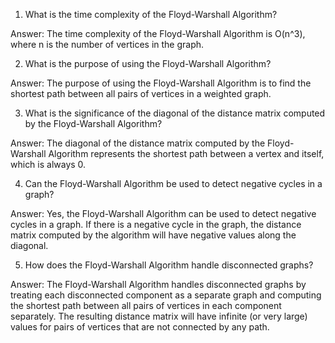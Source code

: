 1. What is the time complexity of the Floyd-Warshall Algorithm?

Answer: The time complexity of the Floyd-Warshall Algorithm is O(n^3), where n is the number of vertices in the graph.

2. What is the purpose of using the Floyd-Warshall Algorithm?

Answer: The purpose of using the Floyd-Warshall Algorithm is to find the shortest path between all pairs of vertices in a weighted graph.

3. What is the significance of the diagonal of the distance matrix computed by the Floyd-Warshall Algorithm?

Answer: The diagonal of the distance matrix computed by the Floyd-Warshall Algorithm represents the shortest path between a vertex and itself, which is always 0.

4. Can the Floyd-Warshall Algorithm be used to detect negative cycles in a graph?

Answer: Yes, the Floyd-Warshall Algorithm can be used to detect negative cycles in a graph. If there is a negative cycle in the graph, the distance matrix computed by the algorithm will have negative values along the diagonal.

5. How does the Floyd-Warshall Algorithm handle disconnected graphs?

Answer: The Floyd-Warshall Algorithm handles disconnected graphs by treating each disconnected component as a separate graph and computing the shortest path between all pairs of vertices in each component separately. The resulting distance matrix will have infinite (or very large) values for pairs of vertices that are not connected by any path.